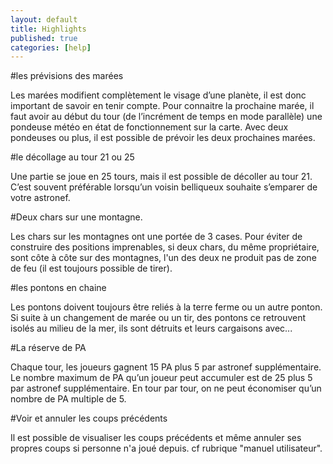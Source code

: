 ```yaml
---
layout: default
title: Highlights
published: true
categories: [help]
---
```

#les prévisions des marées

Les marées modifient complètement le visage d’une planète, il est donc important de savoir en tenir compte. Pour connaitre la prochaine marée, il faut avoir au début du tour (de l’incrément de temps en mode parallèle) une pondeuse météo en état de fonctionnement sur la carte.
Avec deux pondeuses ou plus, il est possible de prévoir les deux prochaines marées.

#le décollage au tour 21 ou 25

Une partie se joue en 25 tours, mais il est possible de décoller au tour 21. C’est souvent préférable lorsqu’un voisin belliqueux souhaite s’emparer de votre astronef.

#Deux chars sur une montagne.

Les chars sur les montagnes ont une portée de 3 cases. Pour éviter de construire des positions imprenables, si deux chars, du même propriétaire, sont côte à côte sur des montagnes, l'un des deux ne produit pas de zone de feu (il est toujours possible de tirer).

#les pontons en chaine

Les pontons doivent toujours être reliés à la terre ferme ou un autre ponton. Si suite à un changement de marée ou un tir, des pontons ce retrouvent isolés au milieu de la mer, ils sont détruits et leurs cargaisons avec...

#La réserve de PA

Chaque tour, les joueurs gagnent 15 PA plus 5 par astronef supplémentaire.
Le nombre maximum de PA qu’un joueur peut accumuler est de 25 plus 5 par astronef supplémentaire.
En tour par tour, on ne peut économiser qu’un nombre de PA multiple de 5.

#Voir et annuler les coups précédents

Il est possible de visualiser les coups précédents et même annuler ses propres coups si personne n'a joué depuis. cf rubrique "manuel utilisateur".